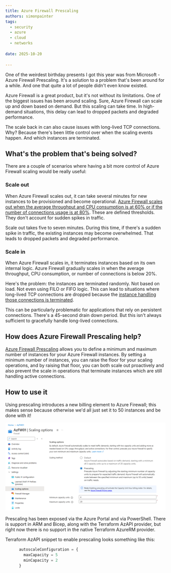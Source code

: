 ```yaml
---
title: Azure Firewall Prescaling
authors: simonpainter
tags:
  - security
  - azure
  - cloud
  - networks

date: 2025-10-20

---
```


One of the weirdest birthday presents I got this year was from Microsoft - Azure Firewall Prescaling. It's a solution to a problem that's been around for a while. And one that quite a lot of people didn't even know existed.

Azure Firewall is a great product, but it's not without its limitations. One of the biggest issues has been around scaling. Sure, Azure Firewall can scale up and down based on demand. But this scaling can take time. In high-demand situations, this delay can lead to dropped packets and degraded performance.

The scale back in can also cause issues with long-lived TCP connections. Why? Because there's been little control over when the scaling events happen. And which instances are terminated.
<!-- truncate -->
## What's the problem that's being solved?

There are a couple of scenarios where having a bit more control of Azure Firewall scaling would be really useful:

### Scale out

When Azure Firewall scales out, it can take several minutes for new instances to be provisioned and become operational. [Azure Firewall scales out when the average throughput and CPU consumption is at 60% or if the number of connections usage is at 80%](https://learn.microsoft.com/en-us/azure/firewall/firewall-performance#total-throughput--for-initial-firewall-deployment). These are defined thresholds. They don't account for sudden spikes in traffic.

Scale out takes five to seven minutes. During this time, if there's a sudden spike in traffic, the existing instances may become overwhelmed. That leads to dropped packets and degraded performance.

### Scale in

When Azure Firewall scales in, it terminates instances based on its own internal logic. Azure Firewall gradually scales in when the average throughput, CPU consumption, or number of connections is below 20%.

Here's the problem: the instances are terminated randomly. Not based on load. Not even using FILO or FIFO logic. This can lead to situations where long-lived TCP connections are dropped because the [instance handling those connections is terminated](https://learn.microsoft.com/en-us/azure/firewall/firewall-faq#how-does-azure-firewall-handle-vm-instance-shutdowns-during-virtual-machine-scale-set-scale-in--scale-down--or-fleet-software-upgrades).

This can be particularly problematic for applications that rely on persistent connections. There's a 45-second drain down period. But this isn't always sufficient to gracefully handle long-lived connections.

## How does Azure Firewall Prescaling help?

[Azure Firewall Prescaling](https://learn.microsoft.com/en-gb/azure/firewall/prescaling) allows you to define a minimum and maximum number of instances for your Azure Firewall instances. By setting a minimum number of instances, you can raise the floor for your scaling operations, and by raising that floor, you can both scale out proactively and also prevent the scale in operations that terminate instances which are still handling active connections.

## How to use it

Using prescaling introduces a new billing element to Azure Firewall; this makes sense because otherwise we'd all just set it to 50 instances and be done with it!

![Azure Firewall Prescaling in the Azure Portal](img/prescaling-portal.png)

Prescaling has been exposed via the Azure Portal and via PowerShell. There is support in ARM and Bicep, along with the Terraform AzAPI provider, but right now there is no support in the native Terraform AzureRM provider.

Terraform AzAPI snippet to enable prescaling looks something like this:

```terraform
      autoscaleConfiguration = {
        maxCapacity = 5
        minCapacity = 2
      }
```
